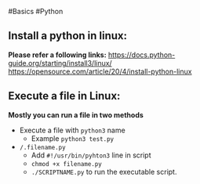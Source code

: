 #Basics  #Python 

## Install a python in linux:
 **Please refer a following links:**
	https://docs.python-guide.org/starting/install3/linux/
	https://opensource.com/article/20/4/install-python-linux


## Execute a file in Linux:
 **Mostly you can run a file in two methods**

* Execute a file with `python3` name
	* Example `python3 test.py`
* `/.filename.py`
	* Add `#!/usr/bin/pyhton3` line in script
	* `chmod +x filename.py`
	* `./SCRIPTNAME.py` to run the executable script.

 